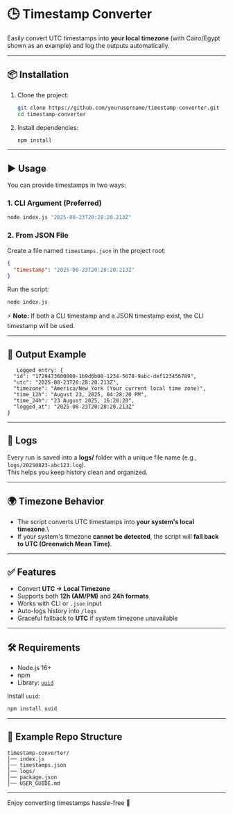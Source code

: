 # 🕒 Timestamp Converter

Easily convert UTC timestamps into **your local timezone** (with
Cairo/Egypt shown as an example) and log the outputs automatically.

------------------------------------------------------------------------

## 📦 Installation

1.  Clone the project:

    ``` bash
    git clone https://github.com/yourusername/timestamp-converter.git
    cd timestamp-converter
    ```

2.  Install dependencies:

    ``` bash
    npm install
    ```

------------------------------------------------------------------------

## ▶️ Usage

You can provide timestamps in two ways:

### 1. CLI Argument (Preferred)

``` bash
node index.js "2025-08-23T20:28:20.213Z"
```

### 2. From JSON File

Create a file named `timestamps.json` in the project root:

``` json
{
  "timestamp": "2025-08-23T20:28:20.213Z"
}
```

Run the script:

``` bash
node index.js
```

⚡ **Note:** If both a CLI timestamp and a JSON timestamp exist, the CLI
timestamp will be used.

------------------------------------------------------------------------

## 📝 Output Example
```
   Logged entry: {
  "id": "1729473600000-1b9d6b00-1234-5678-9abc-def123456789",
  "utc": "2025-08-23T20:28:20.213Z",
  "timezone": "America/New_York (Your current local time zone)",
  "time_12h": "August 23, 2025, 04:28:20 PM",
  "time_24h": "23 August 2025, 16:28:20",
  "logged_at": "2025-08-23T20:28:20.213Z"
}
```
------------------------------------------------------------------------

## 📂 Logs

Every run is saved into a **logs/** folder with a unique file name
(e.g., `logs/20250823-abc123.log`).\
This helps you keep history clean and organized.

------------------------------------------------------------------------

## 🌍 Timezone Behavior

-   The script converts UTC timestamps into **your system's local
    timezone**.\
-   If your system's timezone **cannot be detected**, the script will
    **fall back to UTC (Greenwich Mean Time)**.

------------------------------------------------------------------------

## ✅ Features

-   Convert **UTC → Local Timezone**
-   Supports both **12h (AM/PM)** and **24h formats**
-   Works with CLI or `.json` input
-   Auto-logs history into `/logs`
-   Graceful fallback to **UTC** if system timezone unavailable

------------------------------------------------------------------------

## 🛠 Requirements

-   Node.js 16+
-   npm
-   Library: [`uuid`](https://www.npmjs.com/package/uuid)

Install `uuid`:

``` bash
npm install uuid
```

------------------------------------------------------------------------

## 🎯 Example Repo Structure

    timestamp-converter/
    │── index.js
    │── timestamps.json
    │── logs/
    │── package.json
    │── USER_GUIDE.md

------------------------------------------------------------------------

Enjoy converting timestamps hassle-free 🚀
